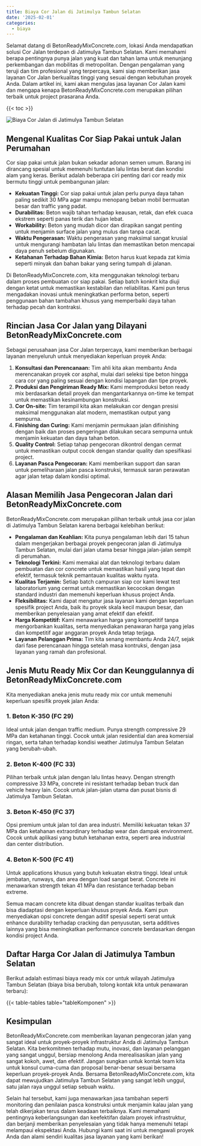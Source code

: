 ```yaml
---
title: Biaya Cor Jalan di Jatimulya Tambun Selatan
date: '2025-02-01'
categories:
  - biaya
---
```


Selamat datang di BetonReadyMixConcrete.com, lokasi Anda mendapatkan solusi Cor Jalan terdepan di Jatimulya Tambun Selatan. Kami memahami berapa pentingnya punya jalan yang kuat dan tahan lama untuk menunjang perkembangan dan mobilitas di metropolitan. Dengan pengalaman yang teruji dan tim profesional yang terpercaya, kami siap memberikan jasa layanan Cor Jalan berkualitas tinggi yang sesuai dengan kebutuhan proyek Anda. Dalam artikel ini, kami akan mengulas jasa layanan Cor Jalan kami dan mengapa kenapa BetonReadyMixConcrete.com merupakan pilihan terbaik untuk project prasarana Anda.

{{< toc >}}

![Biaya Cor Jalan di Jatimulya Tambun Selatan](https://betoncor8.github.io/cor/harga-beton-readymix-concrete%20(12).png)

## Mengenal Kualitas Cor Siap Pakai untuk Jalan Perumahan

Cor siap pakai untuk jalan bukan sekadar adonan semen umum. Barang ini dirancang spesial untuk memenuhi tuntutan lalu lintas berat dan kondisi alam yang keras. Berikut adalah beberapa ciri penting dari cor ready mix bermutu tinggi untuk pembangunan jalan:

- **Kekuatan Tinggi:** Cor siap pakai untuk jalan perlu punya daya tahan paling sedikit 30 MPa agar mampu menopang beban mobil bermuatan besar dan traffic yang padat.
- **Durabilitas:** Beton wajib tahan terhadap keausan, retak, dan efek cuaca ekstrem seperti panas terik dan hujan lebat.
- **Workability:** Beton yang mudah dicor dan dirapikan sangat penting untuk menjamin surface jalan yang mulus dan tanpa cacat.
- **Waktu Pengerasan:** Waktu pengerasan yang maksimal sangat krusial untuk mengurangi hambatan lalu lintas dan memastikan beton mencapai daya penuh sebelum digunakan.
- **Ketahanan Terhadap Bahan Kimia:** Beton harus kuat kepada zat kimia seperti minyak dan bahan bakar yang sering tumpah di jalanan.

Di BetonReadyMixConcrete.com, kita menggunakan teknologi terbaru dalam proses pembuatan cor siap pakai. Setiap batch konkrit kita diuji dengan ketat untuk memastikan kestabilan dan reliabilitas. Kami pun terus mengadakan inovasi untuk meningkatkan performa beton, seperti penggunaan bahan tambahan khusus yang memperbaiki daya tahan terhadap pecah dan kontraksi.

## Rincian Jasa Cor Jalan yang Dilayani BetonReadyMixConcrete.com

Sebagai perusahaan jasa Cor Jalan terpercaya, kami memberikan berbagai layanan menyeluruh untuk menyediakan keperluan proyek Anda:

1. **Konsultasi dan Perencanaan:** Tim ahli kita akan membantu Anda merencanakan proyek cor asphal, mulai dari seleksi tipe beton hingga cara cor yang paling sesuai dengan kondisi lapangan dan tipe proyek.
2. **Produksi dan Pengiriman Ready Mix:** Kami memproduksi beton ready mix berdasarkan detail proyek dan mengantarkannya on-time ke tempat untuk memastikan kesinambungan konstruksi.
3. **Cor On-site:** Tim terampil kita akan melakukan cor dengan presisi maksimal menggunakan alat modern, memastikan output yang sempurna.
4. **Finishing dan Curing:** Kami menjamin permukaan jalan difinishing dengan baik dan proses pengeringan dilakukan secara sempurna untuk menjamin kekuatan dan daya tahan beton.
5. **Quality Control:** Setiap tahap pengecoran dikontrol dengan cermat untuk memastikan output cocok dengan standar quality dan spesifikasi project.
6. **Layanan Pasca Pengecoran:** Kami memberikan support dan saran untuk pemeliharaan jalan pasca konstruksi, termasuk saran perawatan agar jalan tetap dalam kondisi optimal.

## Alasan Memilih Jasa Pengecoran Jalan dari BetonReadyMixConcrete.com

BetonReadyMixConcrete.com merupakan pilihan terbaik untuk jasa cor jalan di Jatimulya Tambun Selatan karena berbagai kelebihan berikut:

- **Pengalaman dan Keahlian:** Kita punya pengalaman lebih dari 15 tahun dalam mengerjakan berbagai proyek pengecoran jalan di Jatimulya Tambun Selatan, mulai dari jalan utama besar hingga jalan-jalan sempit di perumahan.
- **Teknologi Terkini:** Kami memakai alat dan teknologi terbaru dalam pembuatan dan cor concrete untuk memastikan hasil yang tepat dan efektif, termasuk teknik pemantauan kualitas waktu nyata.
- **Kualitas Terjamin:** Setiap batch campuran siap cor kami lewat test laboratorium yang cermat untuk memastikan kecocokan dengan standard industri dan memenuhi keperluan khusus project Anda.
- **Fleksibilitas:** Kami dapat mengatur jasa layanan kami dengan keperluan spesifik project Anda, baik itu proyek skala kecil maupun besar, dan memberikan penyelesaian yang amat efektif dan efektif.
- **Harga Kompetitif:** Kami menawarkan harga yang kompetitif tanpa mengorbankan kualitas, serta menyediakan penawaran harga yang jelas dan kompetitif agar anggaran proyek Anda tetap terjaga.
- **Layanan Pelanggan Prima:** Tim kita senang membantu Anda 24/7, sejak dari fase perencanaan hingga setelah masa kontruksi, dengan jasa layanan yang ramah dan profesional.

## Jenis Mutu Ready Mix Cor dan Keunggulannya di BetonReadyMixConcrete.com

Kita menyediakan aneka jenis mutu ready mix cor untuk memenuhi keperluan spesifik proyek jalan Anda:

### 1\. Beton K-350 (FC 29)

Ideal untuk jalan dengan traffic medium. Punya strength compressive 29 MPa dan ketahanan tinggi. Cocok untuk jalan residential dan area komersial ringan, serta tahan terhadap kondisi weather Jatimulya Tambun Selatan yang berubah-ubah.

### 2\. Beton K-400 (FC 33)

Pilihan terbaik untuk jalan dengan lalu lintas heavy. Dengan strength compressive 33 MPa, concrete ini resistant terhadap beban truck dan vehicle heavy lain. Cocok untuk jalan-jalan utama dan pusat bisnis di Jatimulya Tambun Selatan.

### 3\. Beton K-450 (FC 37)

Opsi premium untuk jalan tol dan area industri. Memiliki kekuatan tekan 37 MPa dan ketahanan extraordinary terhadap wear dan dampak environment. Cocok untuk aplikasi yang butuh ketahanan extra, seperti area industrial dan center distribution.

### 4\. Beton K-500 (FC 41)

Untuk applications khusus yang butuh kekuatan ekstra tinggi. Ideal untuk jembatan, runways, dan area dengan load sangat berat. Concrete ini menawarkan strength tekan 41 MPa dan resistance terhadap beban extreme.

Semua macam concrete kita dibuat dengan standar kualitas terbaik dan bisa diadaptasi dengan keperluan khusus proyek Anda. Kami pun menyediakan opsi concrete dengan aditif spesial seperti serat untuk enhance durability terhadap cracking dan penyusutan, serta additives lainnya yang bisa meningkatkan performance concrete berdasarkan dengan kondisi project Anda.

## Daftar Harga Cor Jalan di Jatimulya Tambun Selatan

Berikut adalah estimasi biaya ready mix cor untuk wilayah Jatimulya Tambun Selatan (biaya bisa berubah, tolong kontak kita untuk penawaran terbaru):

{{< table-tables table="tableKomponen" >}}

## Kesimpulan

BetonReadyMixConcrete.com memberikan layanan pengecoran jalan yang sangat ideal untuk proyek-proyek infrastruktur Anda di Jatimulya Tambun Selatan. Kita berkomitmen terhadap mutu, inovasi, dan layanan pelanggan yang sangat unggul, bersiap menolong Anda merealisasikan jalan yang sangat kokoh, awet, dan efektif. Jangan sungkan untuk kontak team kita untuk konsul cuma-cuma dan proposal benar-benar sesuai bersama keperluan proyek-proyek Anda. Bersama BetonReadyMixConcrete.com, kita dapat mewujudkan Jatimulya Tambun Selatan yang sangat lebih unggul, satu jalan raya unggul setiap sebuah waktu.

Selain hal tersebut, kami juga menawarkan jasa tambahan seperti monitoring dan penilaian pasca konstruksi untuk menjamin kalau jalan yang telah dikerjakan terus dalam keadaan terbaiknya. Kami memahami pentingnya keberlangsungan dan keefektifan dalam proyek infrastruktur, dan berjanji memberikan penyelesaian yang tidak hanya memenuhi tetapi melampaui ekspektasi Anda. Hubungi kami saat ini untuk mengawali proyek Anda dan alami sendiri kualitas jasa layanan yang kami berikan!

